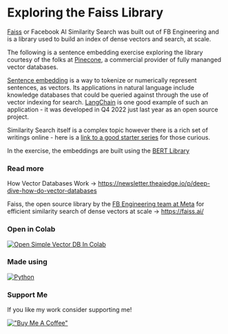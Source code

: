 # Exploring the Faiss Library

[Faiss](https://faiss.ai/) or Facebook AI Similarity Search was built out of FB Engineering and is a library used to build an index of dense vectors and search, at scale.

The following is a sentence embedding exercise exploring the library courtesy of the folks at [Pinecone](https://www.pinecone.io/product/), a commercial provider of fully mananged vector databases.

[Sentence embedding](https://en.wikipedia.org/wiki/Sentence_embedding) is a way to tokenize or numerically represent sentences, as vectors. Its applications in natural language include knowledge databases that could be queried against through the use of vector indexing for search.  [LangChain](https://github.com/hwchase17/langchain) is one good example of such an application - it was developed in Q4 2022 just last year as an open source project.

Similarity Search itself is a complex topic however there is a rich set of writings online - here is a [link to a good starter series](https://towardsdatascience.com/similarity-search-knn-inverted-file-index-7cab80cc0e79) for those curious.

In the exercise, the embeddings are built using the [BERT Library](https://pypi.org/project/sentence-transformers/)

### Read more  

How Vector Databases Work -> https://newsletter.theaiedge.io/p/deep-dive-how-do-vector-databases

Faiss, the open source library by the [FB Engineering team at Meta](https://engineering.fb.com/2017/03/29/data-infrastructure/faiss-a-library-for-efficient-similarity-search/) for efficient similarity search of dense vectors at scale -> https://faiss.ai/

### Open in Colab

[![Open Simple Vector DB In Colab](https://colab.research.google.com/assets/colab-badge.svg)](https://colab.research.google.com/github/ginobaltazar7/66daysofdata/blob/master/FaissVectorDB/faiss_vectordb.ipynb)

### Made using 
[![Python](https://img.shields.io/badge/python%20-%2314354C.svg?&style=for-the-badge&logo=python&logoColor=white)](https://www.python.org/)


### Support Me

If you like my work consider supporting me!

[!["Buy Me A Coffee"](https://www.buymeacoffee.com/assets/img/custom_images/orange_img.png)](https://www.buymeacoffee.com/ginobaltazar)


